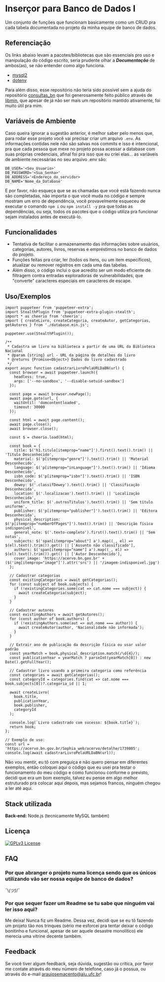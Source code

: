 
# Inserçor para Banco de Dados I

Um conjunto de funções que funcionam basicamente como um CRUD pra cada tabela documentada no projeto da minha equipe de banco de dados.

## Referenciação

Os links abaixo levam a pacotes/bibliotecas que são essenciais pro uso e manipulação do código escrito, seria prudente olhar a ***Documentação*** de ambos(as), se não entender como algo funciona.

- [mysql2](https://www.npmjs.com/package/mysql2)
- [dotenv](https://www.npmjs.com/package/dotenv)
  
Para além disso, esse repositório não teria sido possível sem a ajuda do repositório [consultas_bn](https://github.com/libmin/consultas_bn) que foi generosamente feito público através de [libmin](https://github.com/libmin), que apesar de já não ser mais um repositório mantido ativamente, foi muito útil pra mim.

## Variáveis de Ambiente

Caso queira ignorar a sugestão anterior, é melhor saber pelo menos que, para rodar esse projeto você vai precisar criar um arquivo `.env`. As informações contidas nele não são salvas nos commits e isso é intencional, pra que cada pessoa que mexe no projeto possa acessar a database com suas próprias credenciais, afinal foi pra isso que eu criei elas... as variáveis de ambiente necessárias no seu arquivo .env são:

    DB_USER='<Seu_Usuario>'
    DB_PASSWORD='<Sua_Senha>'
    DB_ADDRESS='<Endereço_do_servidor>
    DB_NAME='Nome_da_Database'

E por favor, não esqueça que se as chamadas que você está fazendo nunca são completadas, não importa o que você muda no código e sempre mostram um erro de dependência, você provavelmente esqueceu de executar o comando `npm i` ou `npm install -y` pra que todas as dependências, ou seja, todos os pacotes que o código utiliza pra funcionar sejam instalados antes de executá-lo.

## Funcionalidades

- Tentativa de facilitar o armazenamento das informações sobre usuários, categorias, autores, livros, reservas e empréstimos no banco de dados do projeto.
- Funções feitas pra criar, ler (todos os itens, ou um item específicos), atualizar ou remover registros em cada uma das tabelas.
- Além disso, o código inclui o que acredito ser um modo eficiente de filtragem contra entradas exploradoras de vulnerabilidades, que "converte" caracteres especiais em caracteres de escape.

## Uso/Exemplos

    import puppeteer from 'puppeteer-extra';
    import StealthPlugin from 'puppeteer-extra-plugin-stealth';
    import * as cheerio from 'cheerio';
    import { createLivro, createCategoria, createAutor, getCategorias, getAutores } from './database.min.js';

    puppeteer.use(StealthPlugin());

    /**
     * Cadastra um livro na biblioteca a partir de uma URL da Biblioteca Nacional
     * @param {string} url - URL da página de detalhes do livro
     * @returns {Promise<Object>} Dados do livro cadastrado
     */
    export async function cadastrarLivroPelaURLDaBN(url) {
      const browser = await puppeteer.launch({
        headless: true,
        args: ['--no-sandbox', '--disable-setuid-sandbox']
      });

      const page = await browser.newPage();
      await page.goto(url, {
        waitUntil: 'domcontentloaded',
        timeout: 30000
      });

      const html = await page.content();
      await page.close();
      await browser.close();

      const $ = cheerio.load(html);

      const book = {
        title: $('h1.titulo[itemprop="name"]').first().text().trim() || 'Título Desconhecido',
        material: $('p[itemprop="genre"]').text().trim() || 'Material Desconhecido',
        language: $('p[itemprop="inLanguage"]').text().trim() || 'Idioma Desconhecido',
        isbn_code: $('p[itemprop="isbn"]').text().trim() || 'ISBN Desconhecido',
        dewey: $('.classifDewey').text().trim() || 'Classificação Desconhecida',
        location: $('.localizacao').text().trim() || 'Localização Desconhecida',
        uniform_title: $('.outrosTitulos').text().trim() || 'Sem título uniforme',
        publisher: $('p[itemprop="publisher"]').text().trim() || 'Editora Desconhecida',
        physical_description: $('p[itemprop="numberOfPages"]').text().trim() || 'Descrição física indisponível',
        general_note: $('.texto-completo').first().text().trim() || 'Sem notas',
        subjects: $('span[itemprop="about"] a').map((_, el) => $(el).text().trim()).get() || ['Assunto não classificado'],
        authors: $('span[itemprop="name"] a').map((_, el) => $(el).text().trim()).get() || ['Autor Desconhecido'],
        cover_image: 'https://acervo.bn.gov.br' + ($('img[itemprop="image"]').attr('src') || '/imagem-indisponivel.jpg')
      };

      // Cadastrar categorias
      const existingCategories = await getCategorias();
      for (const subject of book.subjects) {
        if (!existingCategories.some(cat => cat.nome === subject)) {
          await createCategoria(subject);
        }
      }

      // Cadastrar autores
      const existingAuthors = await getAutores();
      for (const author of book.authors) {
        if (!existingAuthors.some(aut => aut.nome === author)) {
          await createAutor(author, 'Nacionalidade não informada');
        }
      }

      // Extrair ano de publicação da descrição física ou usar valor padrão
      const yearMatch = book.physical_description.match(/\d{4}/);
      const publicationYear = yearMatch ? parseInt(yearMatch[0]) : new Date().getFullYear();

      // Cadastrar livro usando a primeira categoria como referência
      const categories = await getCategorias();
      const categoryId = categories.find(cat => cat.nome === book.subjects[0])?.categoria_id || 1;

      await createLivro(
        book.title,
        publicationYear,
        book.publisher,
        categoryId
      );

      console.log(`Livro cadastrado com sucesso: ${book.title}`);
      return book;
    };

    // Exemplo de uso:
    const url = 'https://acervo.bn.gov.br/Sophia_web/acervo/detalhe/1739805';
    console.log(await cadastrarLivroPelaURLDaBN(url));

Não vou mentir, eu tô com preguiça e não quero pensar em diferentes exemplos, então coloquei aqui o código que eu usei pra testar o funcionamento do meu código e como funcionou conforme o previsto, decidi que era um bom exemplo, talvez eu pense em algo melhor estruturado pra colocar aqui depois, mas sejamos francos, ninguém chegou a ler até aqui.

## Stack utilizada

**Back-end:** Node.js (tecnicamente MySQL também)

## Licença

[![GPLv3 License](https://img.shields.io/badge/License-GPL%20v3-yellow.svg)](https://www.gnu.org/licenses/gpl-3.0.en.html)

## FAQ

### Por que abranger o projeto numa licença sendo que os únicos utilizando vão ser nossa equipe de banco de dados?

¯\\*(ツ)*/¯

### Por que sequer fazer um Readme se tu sabe que ninguém vai ler isso aqui?

Me deixa! Nunca fiz um Readme. Dessa vez, decidi que se eu tô fazendo um projeto tão nos trinques (sério me esforcei pra tentar deixar o código bonitinho e funcional, apesar de ser aquele desastre monolítico) ele merecia uma vitrine decente também.

## Feedback

Se você tiver algum feedback, seja dúvida, sugestão ou crítica, por favor me contate através do meu número de telefone, caso já o possua, ou através do e-mail <araujosemacento@alu.ufc.br>!
